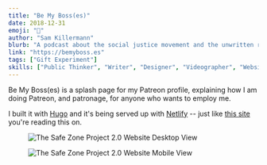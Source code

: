 ```yaml
---
title: "Be My Boss(es)"
date: 2018-12-31
emoji: "📝‍"
author: "Sam Killermann"
blurb: "A podcast about the social justice movement and the unwritten rules that underpin (and may undermine) it."
link: "https://bemyboss.es"
tags: ["Gift Experiment"]
skills: ["Public Thinker", "Writer", "Designer", "Videographer", "Website Developer"]
---
```


Be My Boss(es) is a splash page for my Patreon profile, explaining how I am doing Patreon, and patronage, for anyone who wants to employ me.

I built it with [Hugo](https://gohugo.io) and it's being served up with [Netlify](http://netlify.com) -- just like [this site](https://www.samuelkillermann.com/work/samuel-killermann-curriculum-vitae/) you're reading this on.

<figure class="work--sample desktop"><img title="The Safe Zone Project 2.0 Website Desktop View" src="/img/work/2018-be-my-bosses-desktop.jpg" class="full-width"></figure>

<figure class="work--sample mobile"><img title="The Safe Zone Project 2.0 Website Mobile View"src="/img/work/2018-be-my-bosses-mobile.jpg" class="full-width"></figure>
